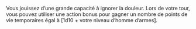 ﻿---
id: class_mighty_fr.md#dépassement-de-soi
name: Dépassement de soi
---
Vous jouissez d’une grande capacité à ignorer la douleur. Lors de votre tour, vous pouvez utiliser une action bonus pour gagner un nombre de points de vie temporaires égal à [1d10 + votre niveau d’homme d’armes].

